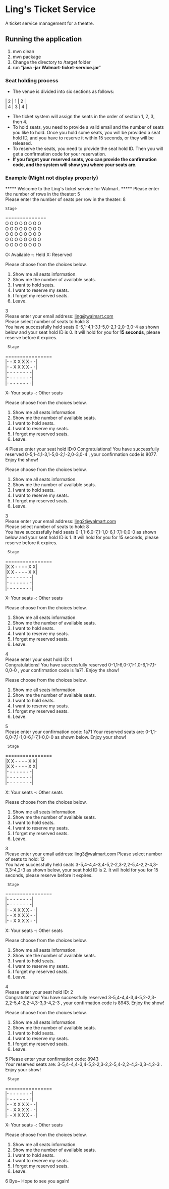 # Ling's Ticket Service
A ticket service management for a theatre.

## Running the application
1. mvn clean
2. mvn package
3. Change the directory to /target folder
4. run "**java -jar Walmart-ticket-service.jar**"

### Seat holding process
- The venue is divided into six sections as follows:

| 2 | 1 | 2 |  
| 4 | 3 | 4 |

- The ticket system will assign the seats in the order of section 1, 2, 3, then 4.
- To hold seats, you need to provide a valid email and the number of seats you like to hold. Once you hold some seats, you will be provided a seat hold ID, and you have to reserve it within 15 seconds, or they will be released.
- To reserve the seats, you need to provide the seat hold ID. Then you will get a confirmation code for your reservation.
- **If you forget your reserved seats, you can provide the confirmation code, and the system will show you where your seats are.**

### Example (Might not display properly)
*****  Welcome to the Ling's ticket service for Walmart. *****
Please enter the number of rows in the theater: 5  
Please enter the number of seats per row in the theater: 8       

    Stage       
==============  
O O O O O O O O   
O O O O O O O O  
O O O O O O O O   
O O O O O O O O   
O O O O O O O O 

O: Available  -: Held  X: Reserved

Please choose from the choices below.
1. Show me all seats information.
2. Show me the number of available seats.
3. I want to hold seats.
4. I want to reserve my seats.
5. I forget my reserved seats.
6. Leave.

3  
Please enter your email address: ling@walmart.com  
Please select number of seats to hold: 8  
You have successfully held seats 0-5,1-4,1-3,1-5,0-2,1-2,0-3,0-4
as shown below and your seat hold ID is 0. 
It will hold for you for **15 seconds**, please reserve before it expires.
   
     Stage  
================  
|- - X X X X - -|    
|- - X X X X - -|   
|- - - - - - - -|  
|- - - - - - - -|   
|- - - - - - - -|   

X: Your seats   -: Other seats

Please choose from the choices below.
1. Show me all seats information.
2. Show me the number of available seats.
3. I want to hold seats.
4. I want to reserve my seats.
5. I forget my reserved seats.
6. Leave.

4
Please enter your seat hold ID:0
Congratulations! You have successfully reserved 0-5,1-4,1-3,1-5,0-2,1-2,0-3,0-4
, your confirmation code is 8077. Enjoy the show!

Please choose from the choices below.
1. Show me all seats information.
2. Show me the number of available seats.
3. I want to hold seats.
4. I want to reserve my seats.
5. I forget my reserved seats.
6. Leave.

3  
Please enter your email address: ling2@walmart.com  
Please select number of seats to hold: 8  
You have successfully held seats 0-1,1-6,0-7,1-1,0-6,1-7,1-0,0-0 
as shown below and your seat hold ID is 1. 
It will hold for you for 15 seconds, please reserve before it expires.  
     
     Stage  
================  
|X X - - - - X X|   
|X X - - - - X X|   
|- - - - - - - -|   
|- - - - - - - -|  
|- - - - - - - -|   

X: Your seats   -: Other seats

Please choose from the choices below.
1. Show me all seats information.
2. Show me the number of available seats.
3. I want to hold seats.
4. I want to reserve my seats.
5. I forget my reserved seats.
6. Leave.

4  
Please enter your seat hold ID: 1  
Congratulations! You have successfully reserved 0-1,1-6,0-7,1-1,0-6,1-7,1-0,0-0
, your confirmation code is 1a71. Enjoy the show!

Please choose from the choices below.
1. Show me all seats information.
2. Show me the number of available seats.
3. I want to hold seats.
4. I want to reserve my seats.
5. I forget my reserved seats.
6. Leave.

5  
Please enter your confirmation code: 1a71
Your reserved seats are: 
0-1,1-6,0-7,1-1,0-6,1-7,1-0,0-0 as shown below. Enjoy your show!

     Stage
================  
|X X - - - - X X|   
|X X - - - - X X|   
|- - - - - - - -|  
|- - - - - - - -|  
|- - - - - - - -|  

X: Your seats   -: Other seats

Please choose from the choices below.
1. Show me all seats information.
2. Show me the number of available seats.
3. I want to hold seats.
4. I want to reserve my seats.
5. I forget my reserved seats.
6. Leave.

3  
Please enter your email address: ling3@walmart.com
Please select number of seats to hold: 12  
You have successfully held seats 3-5,4-4,4-3,4-5,2-2,3-2,2-5,4-2,2-4,3-3,3-4,2-3 as shown below, 
your seat hold ID is 2. It will hold for you for 15 seconds, please reserve before it expires.  
     
     Stage
================  
|- - - - - - - -|   
|- - - - - - - -|   
|- - X X X X - -|   
|- - X X X X - -|  
|- - X X X X - -|  

X: Your seats   -: Other seats

Please choose from the choices below.
1. Show me all seats information.
2. Show me the number of available seats.
3. I want to hold seats.
4. I want to reserve my seats.
5. I forget my reserved seats.
6. Leave.

4  
Please enter your seat hold ID: 2  
Congratulations! You have successfully reserved 3-5,4-4,4-3,4-5,2-2,3-2,2-5,4-2,2-4,3-3,3-4,2-3
, your confirmation code is 8943. Enjoy the show!  

Please choose from the choices below.
1. Show me all seats information.
2. Show me the number of available seats.
3. I want to hold seats.
4. I want to reserve my seats.
5. I forget my reserved seats.
6. Leave.

5
Please enter your confirmation code: 8943  
Your reserved seats are: 
3-5,4-4,4-3,4-5,2-2,3-2,2-5,4-2,2-4,3-3,3-4,2-3
. Enjoy your show!

     Stage
================  
|- - - - - - - -|  
|- - - - - - - -|  
|- - X X X X - -|  
|- - X X X X - -|  
|- - X X X X - -|  

X: Your seats   -: Other seats

Please choose from the choices below.
1. Show me all seats information.
2. Show me the number of available seats.
3. I want to hold seats.
4. I want to reserve my seats.
5. I forget my reserved seats.
6. Leave.

6
Bye~ Hope to see you again!
